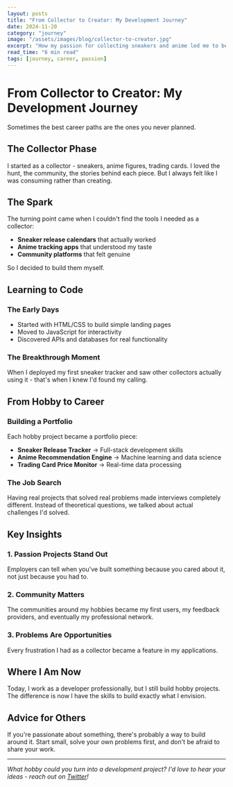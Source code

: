 ```yaml
---
layout: posts
title: "From Collector to Creator: My Development Journey"
date: 2024-11-20
category: "journey"
image: "/assets/images/blog/collector-to-creator.jpg"
excerpt: "How my passion for collecting sneakers and anime led me to become a developer, and why following your interests is the best career advice."
read_time: "6 min read"
tags: [journey, career, passion]
---
```


# From Collector to Creator: My Development Journey

Sometimes the best career paths are the ones you never planned.

## The Collector Phase

I started as a collector - sneakers, anime figures, trading cards. I loved the hunt, the community, the stories behind each piece. But I always felt like I was consuming rather than creating.

## The Spark

The turning point came when I couldn't find the tools I needed as a collector:
- **Sneaker release calendars** that actually worked
- **Anime tracking apps** that understood my taste
- **Community platforms** that felt genuine

So I decided to build them myself.

## Learning to Code

### The Early Days
- Started with HTML/CSS to build simple landing pages
- Moved to JavaScript for interactivity
- Discovered APIs and databases for real functionality

### The Breakthrough Moment
When I deployed my first sneaker tracker and saw other collectors actually using it - that's when I knew I'd found my calling.

## From Hobby to Career

### Building a Portfolio
Each hobby project became a portfolio piece:
- **Sneaker Release Tracker** → Full-stack development skills
- **Anime Recommendation Engine** → Machine learning and data science
- **Trading Card Price Monitor** → Real-time data processing

### The Job Search
Having real projects that solved real problems made interviews completely different. Instead of theoretical questions, we talked about actual challenges I'd solved.

## Key Insights

### 1. Passion Projects Stand Out
Employers can tell when you've built something because you cared about it, not just because you had to.

### 2. Community Matters
The communities around my hobbies became my first users, my feedback providers, and eventually my professional network.

### 3. Problems Are Opportunities
Every frustration I had as a collector became a feature in my applications.

## Where I Am Now

Today, I work as a developer professionally, but I still build hobby projects. The difference is now I have the skills to build exactly what I envision.

## Advice for Others

If you're passionate about something, there's probably a way to build around it. Start small, solve your own problems first, and don't be afraid to share your work.

---

*What hobby could you turn into a development project? I'd love to hear your ideas - reach out on [Twitter](https://twitter.com/yourusername)!*
